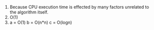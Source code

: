 1.  Because CPU execution time is effected by many factors unrelated to the algorithm itself.
2.  O(1)
3.  a = O(1) b = O(n*n) c = O(logn)